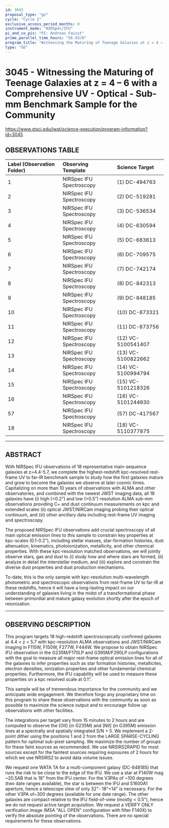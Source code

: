 ```yaml
---
id: 3045
proposal_type: "go"
cycle: "Cycle 2"
exclusive_access_period_months: 0
instrument_mode: "NIRSpec/IFU"
pi_and_co_pis: "PI: Andreas Faisst"
prime_parallel_time_hours: "56.93/0"
program_title: "Witnessing the Maturing of Teenage Galaxies at z = 4 – 6 with a Comprehensive UV - Optical - Sub-mm Benchmark Sample for the Community"
type: "GO"
---
```

# 3045 - Witnessing the Maturing of Teenage Galaxies at z = 4 – 6 with a Comprehensive UV - Optical - Sub-mm Benchmark Sample for the Community
https://www.stsci.edu/jwst/science-execution/program-information?id=3045
## OBSERVATIONS TABLE
| Label (Observation Folder) | Observing Template       | Science Target        |
| :------------------------- | :----------------------- | :-------------------- |
| 1                          | NIRSpec IFU Spectroscopy | (1) DC-494763         |
| 2                          | NIRSpec IFU Spectroscopy | (2) DC-519281         |
| 3                          | NIRSpec IFU Spectroscopy | (3) DC-536534         |
| 4                          | NIRSpec IFU Spectroscopy | (4) DC-630594         |
| 5                          | NIRSpec IFU Spectroscopy | (5) DC-683613         |
| 6                          | NIRSpec IFU Spectroscopy | (6) DC-709575         |
| 7                          | NIRSpec IFU Spectroscopy | (7) DC-742174         |
| 8                          | NIRSpec IFU Spectroscopy | (8) DC-842313         |
| 9                          | NIRSpec IFU Spectroscopy | (9) DC-848185         |
| 10                         | NIRSpec IFU Spectroscopy | (10) DC-873321        |
| 11                         | NIRSpec IFU Spectroscopy | (11) DC-873756        |
| 12                         | NIRSpec IFU Spectroscopy | (12) VC-5100541407    |
| 13                         | NIRSpec IFU Spectroscopy | (13) VC-5100822662    |
| 14                         | NIRSpec IFU Spectroscopy | (14) VC-5100994794    |
| 15                         | NIRSpec IFU Spectroscopy | (15) VC-5101218326    |
| 16                         | NIRSpec IFU Spectroscopy | (16) VC-5101244930    |
| 57                         | NIRSpec IFU Spectroscopy | (57) DC-417567        |
| 18                         | NIRSpec IFU Spectroscopy | (18) VC-5110377875    |

---

## ABSTRACT

With NIRSpec IFU observations of 18 representative main-sequence galaxies at z=4.4-5.7, we complete the highest-redshift kpc-resolved rest-frame UV to far-IR benchmark sample to study how the first galaxies mature and grow to become the galaxies we observe at later cosmic times.
Capitalizing on more than 10 years of observations with ALMA and other observatories, and combined with the newest JWST imaging data, all 18 galaxies have
(i) high (<0.2") and low (>0.5”) resolution ALMA sub-mm observations providing C+ and dust continuum measurements on kpc and extended scales
(ii) optical JWST/NIRCam imaging probing their optical continuum, and
(iii) other ancillary data including rest-frame UV imaging and spectroscopy.

The proposed NIRSpec IFU observations add crucial spectroscopy of all main optical emission lines to this sample to constrain key properties at kpc-scales (0.1-0.2”), including stellar masses, star-formation histories, dust attenuation, kinematics, photoionization, metallicity, and other chemical properties. With these kpc-resolution matched observations, we will jointly observe stars, gas and dust to
(i) study how and where stars are formed,
(ii) analyze in detail the interstellar medium, and
(iii) explore and constrain the diverse dust properties and dust production mechanisms.

To-date, this is the only sample with kpc-resolution multi-wavelength photometric and spectroscopic observations from rest-frame UV to far-IR at these redshifts, hence it will have a long-lasting impact on our understanding of galaxies living in the midst of a transformational phase between primordial and mature galaxy evolution shortly after the epoch of reionization.

---

## OBSERVING DESCRIPTION

This program targets 18 high-redshift spectroscopically confirmed galaxies at 4.4 < z < 5.7 with kpc-resolution ALMA observations and JWST/NIRCam imaging in F115W, F150W, F277W, F444W. We propose to obtain NIRSpec IFU observation in the G235M/F170LP and G395M/F290LP configurations with the goal to measure all major rest-frame optical emission lines for all of the galaxies to infer properties such as star formation histories, metallicites, electron densities, ionization properties and other fundamental chemical properties. Furthermore, the IFU capability will be used to measure these properties on a kpc resolved scale at 0.1”.

This sample will be of tremendous importance for the community and we anticipate wide engagement. We therefore forgo any proprietary time on this program to share these observations with the community as soon as possible to maximize the science output and to encourage follow up observations with other facilities.

The integrations per target vary from 15 minutes to 2 hours and are computed to observe the [OII] (in G235M) and [NII] (in G395M) emission lines at a spectrally and spatially integrated S/N > 5. We implement a 2-point dither using the positions 1 and 2 from the LARGE SPARSE-CYCLING pattern for optimal sub-pixel sampling. We maximize the number of groups for these faint sources as recommended. We use NRSIRS2RAPID for most sources except for the faintest sources requiring exposures of 2 hours for which we use NRSIRS2 to avoid data volume issues.

We request one WATA TA for a multi-component galaxy (DC-848185) that runs the risk to be close to the edge of the IFU. We use a star at F140W mag ~20.5AB that is 18" from the IFU center. For the V3PAs of ~100 degrees (two date ranges available), the star is between the IFU and S1600A1 aperture, hence a telescope slew of only 32"- 18"=14" is necessary. For the other V3PA of~300 degrees (available for one date range). The other galaxies are compact relative to the IFU field-of-view (mostly < 0.5"), hence we do not request active target acquisition. We request a VERIFY ONLY verification image (MSA "ALL OPEN" configuration with filter F140X) to verify the absolute pointing of the observations.
There are no special requirements for these observations.